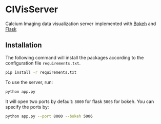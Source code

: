 # CIVisServer

Calcium Imaging data visualization server implemented with [Bokeh](https://bokeh.org/) and [Flask](https://flask.palletsprojects.com/en/3.0.x/)



## Installation

The following command will install the packages according to the configuration file `requirements.txt`.

```bash
pip install -r requirements.txt
```

To use the server, run:

```bash
python app.py
```

It will open two ports by default: `8000` for flask `5006` for bokeh. You can specify the ports by:

```bash
python app.py --port 8000 --bokeh 5006
```

